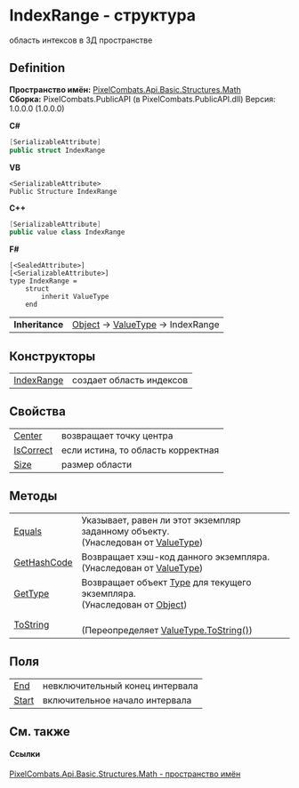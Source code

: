 # IndexRange - структура


область интексов в 3Д пространстве



## Definition
**Пространство имён:** <a href="9a3afb53-d505-325f-0368-fcd870e41d3f">PixelCombats.Api.Basic.Structures.Math</a>  
**Сборка:** PixelCombats.PublicAPI (в PixelCombats.PublicAPI.dll) Версия: 1.0.0.0 (1.0.0.0)

**C#**
``` C#
[SerializableAttribute]
public struct IndexRange
```
**VB**
``` VB
<SerializableAttribute>
Public Structure IndexRange
```
**C++**
``` C++
[SerializableAttribute]
public value class IndexRange
```
**F#**
``` F#
[<SealedAttribute>]
[<SerializableAttribute>]
type IndexRange = 
    struct
        inherit ValueType
    end
```

<table><tr><td><strong>Inheritance</strong></td><td><a href="https://learn.microsoft.com/dotnet/api/system.object" target="_blank" rel="noopener noreferrer">Object</a>  →  <a href="https://learn.microsoft.com/dotnet/api/system.valuetype" target="_blank" rel="noopener noreferrer">ValueType</a>  →  IndexRange</td></tr>
</table>



## Конструкторы
<table>
<tr>
<td><a href="6febfe07-d656-1dc4-e1fa-433d6f5ffc04">IndexRange</a></td>
<td>создает область индексов</td></tr>
</table>

## Свойства
<table>
<tr>
<td><a href="ef3163aa-977b-cf8c-b0e6-99b775bdce33">Center</a></td>
<td>возвращает точку центра</td></tr>
<tr>
<td><a href="1f4243d6-4708-b20b-c210-f7c2760e200c">IsCorrect</a></td>
<td>если истина, то область корректная</td></tr>
<tr>
<td><a href="0c9160a6-b2ab-adad-d342-aa6d92c383de">Size</a></td>
<td>размер области</td></tr>
</table>

## Методы
<table>
<tr>
<td><a href="https://learn.microsoft.com/dotnet/api/system.valuetype.equals#system-valuetype-equals(system-object)" target="_blank" rel="noopener noreferrer">Equals</a></td>
<td>Указывает, равен ли этот экземпляр заданному объекту.<br />(Унаследован от <a href="https://learn.microsoft.com/dotnet/api/system.valuetype" target="_blank" rel="noopener noreferrer">ValueType</a>)</td></tr>
<tr>
<td><a href="https://learn.microsoft.com/dotnet/api/system.valuetype.gethashcode#system-valuetype-gethashcode" target="_blank" rel="noopener noreferrer">GetHashCode</a></td>
<td>Возвращает хэш-код данного экземпляра.<br />(Унаследован от <a href="https://learn.microsoft.com/dotnet/api/system.valuetype" target="_blank" rel="noopener noreferrer">ValueType</a>)</td></tr>
<tr>
<td><a href="https://learn.microsoft.com/dotnet/api/system.object.gettype#system-object-gettype" target="_blank" rel="noopener noreferrer">GetType</a></td>
<td>Возвращает объект <a href="https://learn.microsoft.com/dotnet/api/system.type" target="_blank" rel="noopener noreferrer">Type</a> для текущего экземпляра.<br />(Унаследован от <a href="https://learn.microsoft.com/dotnet/api/system.object" target="_blank" rel="noopener noreferrer">Object</a>)</td></tr>
<tr>
<td><a href="fc6b5536-f009-acf4-bcd9-015d8c405826">ToString</a></td>
<td><br />(Переопределяет <a href="https://learn.microsoft.com/dotnet/api/system.valuetype.tostring#system-valuetype-tostring" target="_blank" rel="noopener noreferrer">ValueType.ToString()</a>)</td></tr>
</table>

## Поля
<table>
<tr>
<td><a href="cc05702e-6805-851b-b9c8-84d1729a92cb">End</a></td>
<td>невключительный конец интервала</td></tr>
<tr>
<td><a href="b22aeb04-2815-75ef-ce9d-8102e4a81812">Start</a></td>
<td>включительное начало интервала</td></tr>
</table>

## См. также


#### Ссылки
<a href="9a3afb53-d505-325f-0368-fcd870e41d3f">PixelCombats.Api.Basic.Structures.Math - пространство имён</a>  
